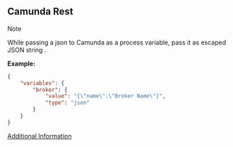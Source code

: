 ## Camunda Rest
> [!Note]
> While passing a json to Camunda as a process variable, pass it as escaped JSON string .

**Example:**
```json
{
    "variables": {
        "broker": {
            "value": "{\"name\":\"Broker Name\"}",
            "type": "json"
        }
    }
}
```

[Additional Information](https://stackoverflow.com/questions/50771870/pass-json-in-process-variables-in-camunda-process)

